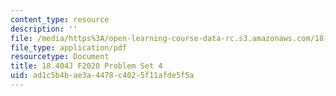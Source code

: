 ```yaml
---
content_type: resource
description: ''
file: /media/https%3A/open-learning-course-data-rc.s3.amazonaws.com/18-404j-theory-of-computation-fall-2020/ad1c5b4bae3a4478c4025f11afde5f5a_MIT18_404f20_hw4.pdf
file_type: application/pdf
resourcetype: Document
title: 18.404J F2020 Problem Set 4
uid: ad1c5b4b-ae3a-4478-c402-5f11afde5f5a
---
```

